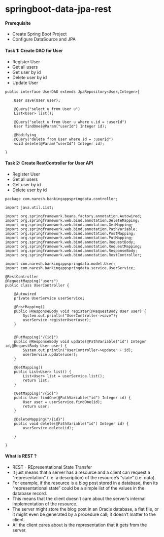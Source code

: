 # springboot-data-jpa-rest

#### Prerequisite
* Create Spring Boot Project 
* Configure DataSource and JPA


#### Task 1: Create DAO for User
* Register User
* Get all users
* Get user by id
* Delete user by id
* Update User

```
public interface UserDAO extends JpaRepository<User,Integer>{

	User save(User user);

	@Query("select u from User u")
	List<User> list();
	
	@Query("select u from User u where u.id = :userId")
	User findOne(@Param("userId") Integer id);

	@Modifying
	@Query("delete from User where id = :userId")
	void delete(@Param("userId") Integer id);

}
```

#### Task 2: Create RestController for User API
* Register User
* Get all users
* Get user by id
* Delete user by id
```
package com.naresh.bankingappspringdata.controller;

import java.util.List;

import org.springframework.beans.factory.annotation.Autowired;
import org.springframework.web.bind.annotation.DeleteMapping;
import org.springframework.web.bind.annotation.GetMapping;
import org.springframework.web.bind.annotation.PathVariable;
import org.springframework.web.bind.annotation.PostMapping;
import org.springframework.web.bind.annotation.PutMapping;
import org.springframework.web.bind.annotation.RequestBody;
import org.springframework.web.bind.annotation.RequestMapping;
import org.springframework.web.bind.annotation.ResponseBody;
import org.springframework.web.bind.annotation.RestController;

import com.naresh.bankingappspringdata.model.User;
import com.naresh.bankingappspringdata.service.UserService;

@RestController
@RequestMapping("users")
public class UserController {

	@Autowired
	private UserService userService;

	@PostMapping()
	public @ResponseBody void register(@RequestBody User user) {
		System.out.println("UserController->save");
		userService.registerUser(user);
	}
	

	@PutMapping("/{id}")
	public @ResponseBody void update(@PathVariable("id") Integer id,@RequestBody User user) {
		System.out.println("UserController->update" + id);
		userService.update(user);
	}

	@GetMapping()
	public List<User> list() {
		List<User> list = userService.list();
		return list;
	}

	@GetMapping("/{id}")
	public User findOne(@PathVariable("id") Integer id) {
		User user = userService.findOne(id);
		return user;
	}

	@DeleteMapping("/{id}")
	public void delete(@PathVariable("id") Integer id) {
		userService.delete(id);

	}

}

```

#### What is REST ?
* REST - REpresentational State Transfer
* It just means that a server has a resource and a client can request a “representation” (i.e. a description) of the resource’s “state” (i.e. data). 
* For example, if the resource is a blog post stored in a database, then its “representational state” could be a simple list of the values in the database record.
* This means that the client doesn’t care about the server’s internal implementation of the resource. 
* The server might store the blog post in an Oracle database, a flat file, or it might even be generated by a procedure call; it doesn’t matter to the client. 
* All the client cares about is the representation that it gets from the server.

